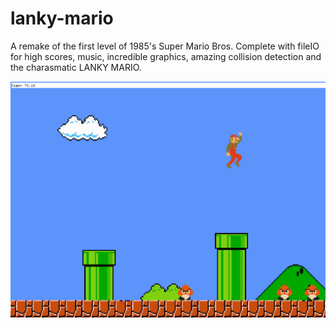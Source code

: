 # lanky-mario

A remake of the first level of 1985's Super Mario Bros. Complete with fileIO for high scores, music, incredible graphics, amazing collision detection and the charasmatic LANKY MARIO.

![](https://github.com/kushasareen/lanky-mario/blob/main/lanky-mario.PNG)
